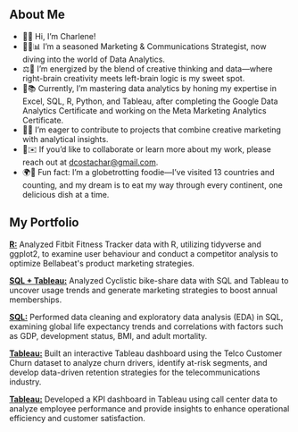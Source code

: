 ## About Me

- 👋🙂 Hi, I’m Charlene!
- 👩‍💻📊 I’m a seasoned Marketing & Communications Strategist, now diving into the world of Data Analytics.
- ⚖️🧠 I’m energized by the blend of creative thinking and data—where right-brain creativity meets left-brain logic is my sweet spot.
- 🌱📚 Currently, I’m mastering data analytics by honing my expertise in Excel, SQL, R, Python, and Tableau, after completing the Google Data Analytics Certificate and working on the Meta Marketing Analytics Certificate. 
- 👀💡 I’m eager to contribute to projects that combine creative marketing with analytical insights.
- 💞️✉️ If you’d like to collaborate or learn more about my work, please reach out at dcostachar@gmail.com. 
- 🌍🍴 Fun fact: I’m a globetrotting foodie—I’ve visited 13 countries and counting, and my dream is to eat my way through every continent, one delicious dish at a time.

## My Portfolio

[**R:**](https://github.com/dcostachar/bellabeat-case-study/tree/main) Analyzed Fitbit Fitness Tracker data with R, utilizing tidyverse and ggplot2, to examine user behaviour and conduct a competitor analysis to optimize Bellabeat's product marketing strategies.

[**SQL + Tableau:**](https://github.com/dcostachar/cyclistic-case-study) Analyzed Cyclistic bike-share data with SQL and Tableau to uncover usage trends and generate marketing strategies to boost annual memberships. 

[**SQL:**](https://github.com/dcostachar/world-life-expectancy-exploratory-data-analysis/blob/main/README.md) Performed data cleaning and exploratory data analysis (EDA) in SQL, examining global life expectancy trends and correlations with factors such as GDP, development status, BMI, and adult mortality. 

[**Tableau:**](https://github.com/dcostachar/telco-customer-churn-dashboard) Built an interactive Tableau dashboard using the Telco Customer Churn dataset to analyze churn drivers, identify at-risk segments, and develop data-driven retention strategies for the telecommunications industry.

[**Tableau:**](https://github.com/dcostachar/call-center-kpi-dashboard) Developed a KPI dashboard in Tableau using call center data to analyze employee performance and provide insights to enhance operational efficiency and customer satisfaction.
